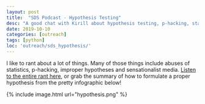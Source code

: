 ```yaml
---
layout: post
title:  "SDS Podcast - Hypothesis Testing"
desc: "A good chat with Kirill about hypothesis testing, p-hacking, statistics and significance."
date: 2019-10-10
categories: [outreach]
tags: [python]
loc: 'outreach/sds_hypothesis/'
---
```


I like to rant about a lot of things. Many of those things include abuses of statistics, p-hacking, 
improper hypotheses and sensationalist media. [Listen to the entire rant here](https://www.superdatascience.com/podcast/proper-hypothesis-testing-for-every-field),
or grab the summary of how to formulate a proper hypothesis from the pretty infographic below! 


{% include image.html url="hypothesis.png"  %}



